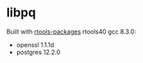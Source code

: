 # libpq

Built with [rtools-packages](https://github.com/r-windows/rtools-packages/tree/master/mingw-w64-libpq) rtools40 gcc 8.3.0:

 - openssl 1.1.1d
 - postgres 12.2.0
 
